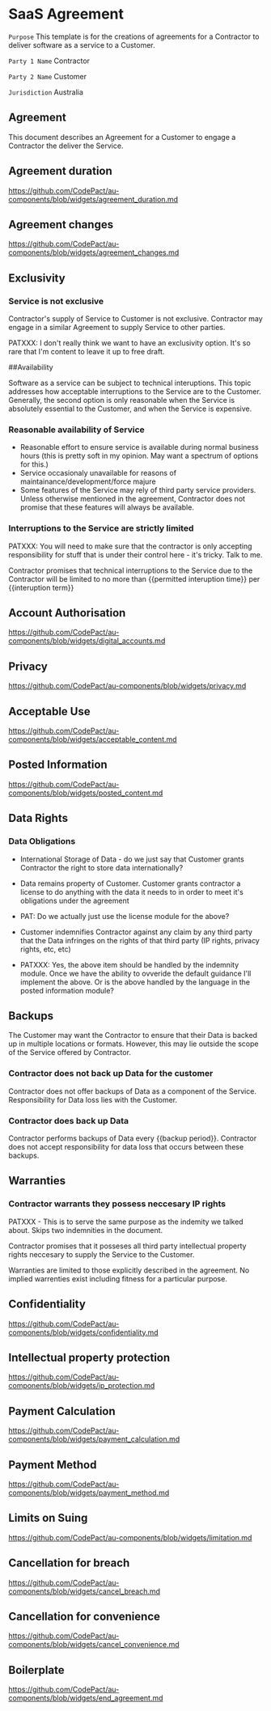 # SaaS Agreement

`Purpose` This template is for the creations of agreements for a Contractor to deliver software as a service to a Customer.

`Party 1 Name` Contractor

`Party 2 Name` Customer

`Jurisdiction` Australia

## Agreement

This document describes an Agreement for a Customer to engage a Contractor the deliver the Service.

## Agreement duration

https://github.com/CodePact/au-components/blob/widgets/agreement_duration.md

## Agreement changes

https://github.com/CodePact/au-components/blob/widgets/agreement_changes.md

## Exclusivity

### Service is not exclusive

Contractor's supply of Service to Customer is not exclusive. Contractor may engage in a similar Agreement to supply Service to other parties.

PATXXX: I don't really think we want to have an exclusivity option. It's so rare that I'm content to leave it up to free draft.


##Availability 

Software as a service can be subject to technical interuptions. This topic addresses how acceptable interruptions to the Service are to the Customer. Generally, the second option is only reasonable when the Service is absolutely essential to the Customer, and when the Service is expensive.

### Reasonable availability of Service

- Reasonable effort to ensure service is available during normal business hours (this is pretty soft in my opinion. May want a spectrum of options for this.)
- Service occasionaly unavailable for reasons of maintainance/development/force majure
- Some features of the Service may rely of third party service providers. Unless otherwise mentioned in the agreement, Contractor does not promise that these features will always be available.

### Interruptions to the Service are strictly limited

PATXXX: You will need to make sure that the contractor is only accepting responsibility for stuff that is under their control here - it's tricky. Talk to me.

Contractor promises that technical interruptions to the Service due to the Contractor will be limited to no more than {{permitted interuption time}} per {{interuption term}}

## Account Authorisation

https://github.com/CodePact/au-components/blob/widgets/digital_accounts.md

## Privacy

https://github.com/CodePact/au-components/blob/widgets/privacy.md

## Acceptable Use

https://github.com/CodePact/au-components/blob/widgets/acceptable_content.md

## Posted Information

https://github.com/CodePact/au-components/blob/widgets/posted_content.md


## Data Rights

### Data Obligations

- International Storage of Data - do we just say that Customer grants Contractor the right to store data internationally?

- Data remains property of Customer. Customer grants contractor a license to do anything with the data it needs to in order to meet it's obligations under the agreement

- PAT: Do we actually just use the license module for the above?

- Customer indemnifies Contractor against any claim by any third party that the Data infringes on the rights of that third party (IP rights, privacy rights, etc, etc)


- PATXXX: Yes, the above item should be handled by the indemnity module. Once we have the ability to ovveride the default guidance I'll implement the above. Or is the above handled by the language in the posted information module?

## Backups

The Customer may want the Contractor to ensure that their Data is backed up in multiple locations or formats. However, this may lie outside the scope of the Service offered by Contractor.

### Contractor does not back up Data for the customer

Contractor does not offer backups of Data as a component of the Service. Responsibility for Data loss lies with the Customer.

### Contractor does back up Data

Contractor performs backups of Data every {{backup period}}. Contractor does not accept responsibility for data loss that occurs between these backups.

## Warranties
### Contractor warrants they possess neccesary IP rights

PATXXX - This is to serve the same purpose as the indemity we talked about. Skips two indemnities in the document.

Contractor promises that it posseses all third party intellectual property rights neccesary to supply the Service to the Customer.

Warranties are limited to those explicitly described in the agreement. No implied warrenties exist including fitness for a particular purpose.

## Confidentiality

https://github.com/CodePact/au-components/blob/widgets/confidentiality.md

## Intellectual property protection 

https://github.com/CodePact/au-components/blob/widgets/ip_protection.md

## Payment Calculation

https://github.com/CodePact/au-components/blob/widgets/payment_calculation.md

## Payment Method

https://github.com/CodePact/au-components/blob/widgets/payment_method.md

## Limits on Suing

https://github.com/CodePact/au-components/blob/widgets/limitation.md

## Cancellation for breach

https://github.com/CodePact/au-components/blob/widgets/cancel_breach.md

## Cancellation for convenience

https://github.com/CodePact/au-components/blob/widgets/cancel_convenience.md

## Boilerplate

https://github.com/CodePact/au-components/blob/widgets/end_agreement.md

